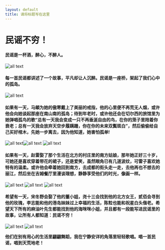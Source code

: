 ```yaml
---
layout: default
title: 请将标题写在这里
---
```


# 民谣不穷！

#### 民谣是一杯酒，醉心，不醉人。
![all text](/images/01.jpg)
#### 每一首民谣都讲述了一个故事，平凡却让人沉醉。民谣是一座桥，架起了我们心中的孤岛。
![all text](/images/02.jpg)
#### 如果有一天，马頔为她的傲寒戴上了美丽的戒指，他的心里便不再荒无人烟，或许他会向她谈起那座在南山南的孤岛；待到年老时，或许他还会在切尔西的旅馆里为她弹唱孤鸟的歌“总有一天我会变成一只不再垂涎自由的鸟，在你的笼子里陪着你衰老；总有一天我会放弃天空步履蹒跚，你在你的未来双鬓斑白”，然后偷偷给自己买好棺木，先她一步离去，因为他知道，她害怕孤单!
![all text](/images/03.jpg)![all text](/images/04.jpg)
![all text](/images/05.jpg)
#### 如果有一天，赵雷娶了那个生活在北方的村庄里的南方姑娘，那年她正好三十岁，可她还是喜欢穿着带花的裙子，还是爱笑，虽然眼角已有几道波纹，可雷子喜欢她特有的温柔。或许他会牵着她回到南方，去成都的街头走一走，去他再也不想去的丽江，然后坐在吉姆餐厅里漫谈理想，静静享受他们的时光，像画一样。 
![all text](/images/06.jpg)
![all text](/images/07.jpg)
![all text](/images/08.jpg)
#### 希望有一天，宋冬野会娶了他的董小姐，尧十三会找到他的北方女王，贰佰会寻到他的玫瑰，李志能和他的港岛妹妹过上幸福的生活，陈粒也能和祝星白头偕老。希望天下所有的麻油叶先生都能找到他的海咪咪小姐，并且都有一段能写进民谣里的故事，让所有人都知道：**民谣不穷**！
![all text](/images/09.jpg)
![all text](/images/10.jpg)

**他们在别有用心的生活里翩翩舞蹈，我在宁静安详的角落里轻轻歌唱。唱一首民谣，唱到天荒地老！**
